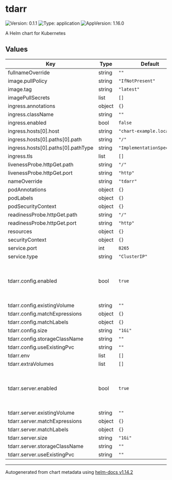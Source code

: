 # tdarr

![Version: 0.1.1](https://img.shields.io/badge/Version-0.1.1-informational?style=flat-square) ![Type: application](https://img.shields.io/badge/Type-application-informational?style=flat-square) ![AppVersion: 1.16.0](https://img.shields.io/badge/AppVersion-1.16.0-informational?style=flat-square)

A Helm chart for Kubernetes

## Values

| Key | Type | Default | Description |
|-----|------|---------|-------------|
| fullnameOverride | string | `""` |  |
| image.pullPolicy | string | `"IfNotPresent"` |  |
| image.tag | string | `"latest"` |  |
| imagePullSecrets | list | `[]` |  |
| ingress.annotations | object | `{}` |  |
| ingress.className | string | `""` |  |
| ingress.enabled | bool | `false` |  |
| ingress.hosts[0].host | string | `"chart-example.local"` |  |
| ingress.hosts[0].paths[0].path | string | `"/"` |  |
| ingress.hosts[0].paths[0].pathType | string | `"ImplementationSpecific"` |  |
| ingress.tls | list | `[]` |  |
| livenessProbe.httpGet.path | string | `"/"` |  |
| livenessProbe.httpGet.port | string | `"http"` |  |
| nameOverride | string | `"tdarr"` |  |
| podAnnotations | object | `{}` |  |
| podLabels | object | `{}` |  |
| podSecurityContext | object | `{}` |  |
| readinessProbe.httpGet.path | string | `"/"` |  |
| readinessProbe.httpGet.port | string | `"http"` |  |
| resources | object | `{}` |  |
| securityContext | object | `{}` |  |
| service.port | int | `8265` |  |
| service.type | string | `"ClusterIP"` |  |
| tdarr.config.enabled | bool | `true` | is turned to false, will only create an emptyDir for config |
| tdarr.config.existingVolume | string | `""` |  |
| tdarr.config.matchExpressions | object | `{}` |  |
| tdarr.config.matchLabels | object | `{}` |  |
| tdarr.config.size | string | `"1Gi"` |  |
| tdarr.config.storageClassName | string | `""` |  |
| tdarr.config.useExistingPvc | string | `""` |  |
| tdarr.env | list | `[]` |  |
| tdarr.extraVolumes | list | `[]` |  |
| tdarr.server.enabled | bool | `true` | is turned to false, will only create an emptyDir for config |
| tdarr.server.existingVolume | string | `""` |  |
| tdarr.server.matchExpressions | object | `{}` |  |
| tdarr.server.matchLabels | object | `{}` |  |
| tdarr.server.size | string | `"1Gi"` |  |
| tdarr.server.storageClassName | string | `""` |  |
| tdarr.server.useExistingPvc | string | `""` |  |

----------------------------------------------
Autogenerated from chart metadata using [helm-docs v1.14.2](https://github.com/norwoodj/helm-docs/releases/v1.14.2)
